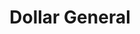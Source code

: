 ---
title: "Dollar General"
url: /charlotte/dollar-general-westinghouse-boulevard/
shop: variety store
---